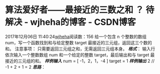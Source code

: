 # 算法爱好者——最接近的三数之和 ？ 待解决 - wjheha的博客 - CSDN博客
2017年12月06日 11:40:24[wjheha](https://me.csdn.net/wjheha)阅读数：156
给一个包含 n 个整数的数组 num，写一个函数找到和与给定整数 target 最接近的三元组，返回这三个数的和。
注意事项： 
只需要返回三元组之和，无需返回三元组本身。
***格式***：
输入行依次输入一个整数数组 num 和一个给定的整数 target，最后输出和与 target 最接近的三元组的和。
***样例输入***
num = [ -1，2，1，-4 ] 
target = 1
***样例输出***
2   // -1 + 2 + 1 = 2 
***思路***：
